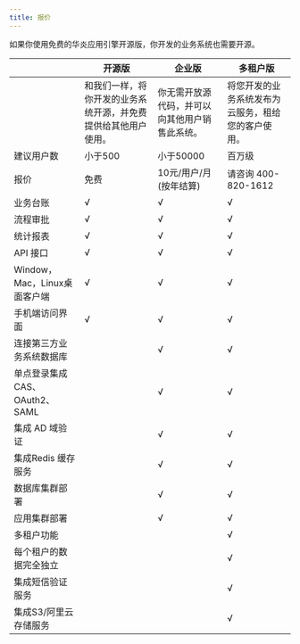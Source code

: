 ```yaml
---
title: 报价
---
```


如果你使用免费的华炎应用引擎开源版，你开发的业务系统也需要开源。

|  | 开源版 | 企业版 | 多租户版|
|--- | --- | --- | ---|
|  | 和我们一样，将你开发的业务系统开源，并免费提供给其他用户使用。 | 你无需开放源代码，并可以向其他用户销售此系统。 | 将您开发的业务系统发布为云服务，租给您的客户使用。|
|建议用户数 | 小于500 | 小于50000 | 百万级 |
|报价 | 免费 | 10元/用户/月 <br/>(按年结算) | 请咨询 400-820-1612|
|业务台账 | √ | √ | √|
|流程审批 | √ | √ | √|
|统计报表 | √ | √ | √|
|API 接口 | √ | √ | √|
|Window，Mac，Linux桌面客户端 | √ | √ | √|
|手机端访问界面 | √ | √ | √|
|连接第三方业务系统数据库 |   | √ | √|
|单点登录集成CAS、OAuth2、SAML |   | √ | √|
|集成 AD 域验证 |   | √ | √|
|集成Redis 缓存服务 |   | √ | √|
|数据库集群部署 |   | √ | √|
|应用集群部署 |   | √  | √|
|多租户功能 |   |   | √|
|每个租户的数据完全独立 |   |   | √|
|集成短信验证服务 |   |   | √|
|集成S3/阿里云存储服务 |   |   | √|
